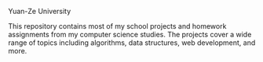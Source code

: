 Yuan-Ze University

This repository contains most of my school projects and homework assignments from my computer science studies. The projects cover a wide range of topics including algorithms, data structures, web development, and more.
